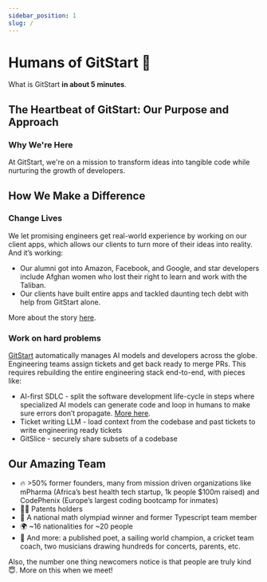 ```yaml
---
sidebar_position: 1
slug: /
---
```


# Humans of GitStart 🌟

What is GitStart **in about 5 minutes**.

## The Heartbeat of GitStart: Our Purpose and Approach

### Why We're Here
At GitStart, we're on a mission to transform ideas into tangible code while nurturing the growth of developers.

## How We Make a Difference

### Change Lives
We let promising engineers get real-world experience by working on our client apps, which allows our clients to turn more of their ideas into reality. And it’s working:

- Our alumni got into Amazon, Facebook, and Google, and star developers include Afghan women who lost their right to learn and work with the Taliban.
- Our clients have built entire apps and tackled daunting tech debt with help from GitStart alone.

More about the story [here](https://gitstart.com/blog/seed-fundraising).


### Work on hard problems
[GitStart](https://www.gitstart.com) automatically manages AI models and developers across the globe. Engineering teams assign tickets and get back ready to merge PRs. This requires rebuilding the entire engineering stack end-to-end, with pieces like:

- AI-first SDLC - split the software development life-cycle in steps where specialized AI models can generate code and loop in humans to make sure errors don’t propagate. [More here](https://drive.google.com/drive/folders/1y-b1OQ4PfLjJiiIE7JfmjMsUV6VpJ23G?usp=sharing).
- Ticket writing LLM - load context from the codebase and past tickets to write engineering ready tickets
- GitSlice - securely share subsets of a codebase

## Our Amazing Team
- 🔥 >50% former founders, many from mission driven organizations like mPharma (Africa’s best health tech startup, 1k people $100m raised) and CodePhenix (Europe’s largest coding bootcamp for inmates)
- 🧑‍🔬 Patents holders
- 🧠 A national math olympiad winner and former Typescript team member
- 🌍 ~16 nationalities for ~20 people
- 🤫 And more: a published poet, a sailing world champion, a cricket team coach, two musicians drawing hundreds for concerts, parents, etc.

Also, the number one thing newcomers notice is that people are truly kind 😇. More on this when we meet!
